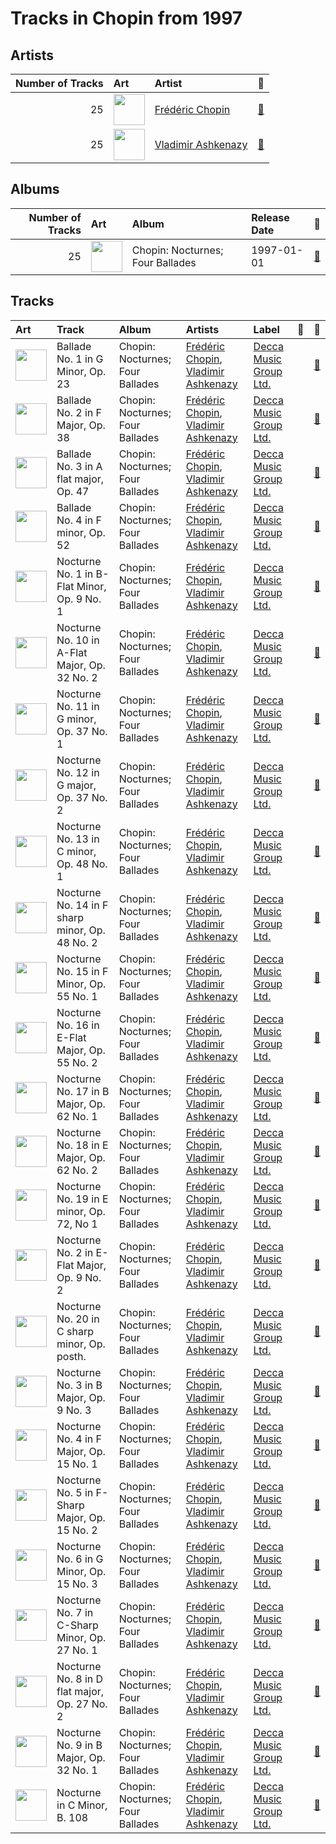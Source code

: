 # Tracks in Chopin from 1997

## Artists

|   Number of Tracks | Art                                                                                              | Artist                                                    | 🔗                                                           |
|-------------------:|:-------------------------------------------------------------------------------------------------|:----------------------------------------------------------|:------------------------------------------------------------|
|                 25 | <img src="https://i.scdn.co/image/ab6761610000e5ebe55372097569b7b56b439365" alt="" width="50" /> | [Frédéric Chopin](../../artists/fr_d_ric_chopin.md)       | [🔗](https://open.spotify.com/artist/7y97mc3bZRFXzT2szRM4L4) |
|                 25 | <img src="https://i.scdn.co/image/ab6761610000e5eba5a4a932f73faefc19b4e24f" alt="" width="50" /> | [Vladimir Ashkenazy](../../artists/vladimir_ashkenazy.md) | [🔗](https://open.spotify.com/artist/20iZXzMb8LoWXOeca32i82) |

## Albums

|   Number of Tracks | Art                                                                                              | Album                            | Release Date   | 🔗                                                          |
|-------------------:|:-------------------------------------------------------------------------------------------------|:---------------------------------|:---------------|:-----------------------------------------------------------|
|                 25 | <img src="https://i.scdn.co/image/ab67616d0000b2734215d2bfa2e73ae057165347" alt="" width="50" /> | Chopin: Nocturnes; Four Ballades | 1997-01-01     | [🔗](https://open.spotify.com/album/0lrM7kR5o7iqkajLKIlzRg) |

## Tracks

| Art                                                                                              | Track                                          | Album                            | Artists                                                                                                        | Label                                                            | 💚   | 🔗                                                          |
|:-------------------------------------------------------------------------------------------------|:-----------------------------------------------|:---------------------------------|:---------------------------------------------------------------------------------------------------------------|:-----------------------------------------------------------------|:----|:-----------------------------------------------------------|
| <img src="https://i.scdn.co/image/ab67616d0000b2734215d2bfa2e73ae057165347" alt="" width="50" /> | Ballade No. 1 in G Minor, Op. 23               | Chopin: Nocturnes; Four Ballades | [Frédéric Chopin](../../artists/fr_d_ric_chopin.md), [Vladimir Ashkenazy](../../artists/vladimir_ashkenazy.md) | [Decca Music Group Ltd.](../../labels/decca_music_group_ltd_.md) |     | [🔗](https://open.spotify.com/track/1r2DD0vabJ1pnNHIIizopr) |
| <img src="https://i.scdn.co/image/ab67616d0000b2734215d2bfa2e73ae057165347" alt="" width="50" /> | Ballade No. 2 in F Major, Op. 38               | Chopin: Nocturnes; Four Ballades | [Frédéric Chopin](../../artists/fr_d_ric_chopin.md), [Vladimir Ashkenazy](../../artists/vladimir_ashkenazy.md) | [Decca Music Group Ltd.](../../labels/decca_music_group_ltd_.md) |     | [🔗](https://open.spotify.com/track/0zmxqIjwAYlgcN8EewlGgB) |
| <img src="https://i.scdn.co/image/ab67616d0000b2734215d2bfa2e73ae057165347" alt="" width="50" /> | Ballade No. 3 in A flat major, Op. 47          | Chopin: Nocturnes; Four Ballades | [Frédéric Chopin](../../artists/fr_d_ric_chopin.md), [Vladimir Ashkenazy](../../artists/vladimir_ashkenazy.md) | [Decca Music Group Ltd.](../../labels/decca_music_group_ltd_.md) |     | [🔗](https://open.spotify.com/track/756fuQpfcXJQdTqy7MAvhy) |
| <img src="https://i.scdn.co/image/ab67616d0000b2734215d2bfa2e73ae057165347" alt="" width="50" /> | Ballade No. 4 in F minor, Op. 52               | Chopin: Nocturnes; Four Ballades | [Frédéric Chopin](../../artists/fr_d_ric_chopin.md), [Vladimir Ashkenazy](../../artists/vladimir_ashkenazy.md) | [Decca Music Group Ltd.](../../labels/decca_music_group_ltd_.md) |     | [🔗](https://open.spotify.com/track/6luoY7uOnbePEDaDOVwqoy) |
| <img src="https://i.scdn.co/image/ab67616d0000b2734215d2bfa2e73ae057165347" alt="" width="50" /> | Nocturne No. 1 in B-Flat Minor, Op. 9 No. 1    | Chopin: Nocturnes; Four Ballades | [Frédéric Chopin](../../artists/fr_d_ric_chopin.md), [Vladimir Ashkenazy](../../artists/vladimir_ashkenazy.md) | [Decca Music Group Ltd.](../../labels/decca_music_group_ltd_.md) |     | [🔗](https://open.spotify.com/track/08wPzTIkAGQ8GdCmVQxvIE) |
| <img src="https://i.scdn.co/image/ab67616d0000b2734215d2bfa2e73ae057165347" alt="" width="50" /> | Nocturne No. 10 in A-Flat Major, Op. 32 No. 2  | Chopin: Nocturnes; Four Ballades | [Frédéric Chopin](../../artists/fr_d_ric_chopin.md), [Vladimir Ashkenazy](../../artists/vladimir_ashkenazy.md) | [Decca Music Group Ltd.](../../labels/decca_music_group_ltd_.md) |     | [🔗](https://open.spotify.com/track/48yLOxQazsbzSdz3Rq8qev) |
| <img src="https://i.scdn.co/image/ab67616d0000b2734215d2bfa2e73ae057165347" alt="" width="50" /> | Nocturne No. 11 in G minor, Op. 37 No. 1       | Chopin: Nocturnes; Four Ballades | [Frédéric Chopin](../../artists/fr_d_ric_chopin.md), [Vladimir Ashkenazy](../../artists/vladimir_ashkenazy.md) | [Decca Music Group Ltd.](../../labels/decca_music_group_ltd_.md) |     | [🔗](https://open.spotify.com/track/55pyAtpmb5fH2pYCK1wxBH) |
| <img src="https://i.scdn.co/image/ab67616d0000b2734215d2bfa2e73ae057165347" alt="" width="50" /> | Nocturne No. 12 in G major, Op. 37 No. 2       | Chopin: Nocturnes; Four Ballades | [Frédéric Chopin](../../artists/fr_d_ric_chopin.md), [Vladimir Ashkenazy](../../artists/vladimir_ashkenazy.md) | [Decca Music Group Ltd.](../../labels/decca_music_group_ltd_.md) |     | [🔗](https://open.spotify.com/track/1ZT4T8ftv5PHgpNvpEzKHp) |
| <img src="https://i.scdn.co/image/ab67616d0000b2734215d2bfa2e73ae057165347" alt="" width="50" /> | Nocturne No. 13 in C minor, Op. 48 No. 1       | Chopin: Nocturnes; Four Ballades | [Frédéric Chopin](../../artists/fr_d_ric_chopin.md), [Vladimir Ashkenazy](../../artists/vladimir_ashkenazy.md) | [Decca Music Group Ltd.](../../labels/decca_music_group_ltd_.md) |     | [🔗](https://open.spotify.com/track/58u2dDw3sh2yW4ESZHEPPO) |
| <img src="https://i.scdn.co/image/ab67616d0000b2734215d2bfa2e73ae057165347" alt="" width="50" /> | Nocturne No. 14 in F sharp minor, Op. 48 No. 2 | Chopin: Nocturnes; Four Ballades | [Frédéric Chopin](../../artists/fr_d_ric_chopin.md), [Vladimir Ashkenazy](../../artists/vladimir_ashkenazy.md) | [Decca Music Group Ltd.](../../labels/decca_music_group_ltd_.md) |     | [🔗](https://open.spotify.com/track/21V4PYCwr3bPUQ3g2MRiVi) |
| <img src="https://i.scdn.co/image/ab67616d0000b2734215d2bfa2e73ae057165347" alt="" width="50" /> | Nocturne No. 15 in F Minor, Op. 55 No. 1       | Chopin: Nocturnes; Four Ballades | [Frédéric Chopin](../../artists/fr_d_ric_chopin.md), [Vladimir Ashkenazy](../../artists/vladimir_ashkenazy.md) | [Decca Music Group Ltd.](../../labels/decca_music_group_ltd_.md) |     | [🔗](https://open.spotify.com/track/1neavdmcTYipmJqCNlwhRo) |
| <img src="https://i.scdn.co/image/ab67616d0000b2734215d2bfa2e73ae057165347" alt="" width="50" /> | Nocturne No. 16 in E-Flat Major, Op. 55 No. 2  | Chopin: Nocturnes; Four Ballades | [Frédéric Chopin](../../artists/fr_d_ric_chopin.md), [Vladimir Ashkenazy](../../artists/vladimir_ashkenazy.md) | [Decca Music Group Ltd.](../../labels/decca_music_group_ltd_.md) |     | [🔗](https://open.spotify.com/track/2VxVfSgqjiUq0Lo6wdqfTT) |
| <img src="https://i.scdn.co/image/ab67616d0000b2734215d2bfa2e73ae057165347" alt="" width="50" /> | Nocturne No. 17 in B Major, Op. 62 No. 1       | Chopin: Nocturnes; Four Ballades | [Frédéric Chopin](../../artists/fr_d_ric_chopin.md), [Vladimir Ashkenazy](../../artists/vladimir_ashkenazy.md) | [Decca Music Group Ltd.](../../labels/decca_music_group_ltd_.md) |     | [🔗](https://open.spotify.com/track/5E97lO1DOegAaoXFo9Ydeb) |
| <img src="https://i.scdn.co/image/ab67616d0000b2734215d2bfa2e73ae057165347" alt="" width="50" /> | Nocturne No. 18 in E Major, Op. 62 No. 2       | Chopin: Nocturnes; Four Ballades | [Frédéric Chopin](../../artists/fr_d_ric_chopin.md), [Vladimir Ashkenazy](../../artists/vladimir_ashkenazy.md) | [Decca Music Group Ltd.](../../labels/decca_music_group_ltd_.md) |     | [🔗](https://open.spotify.com/track/6la3MMpUCkvxN2HgoQWvf3) |
| <img src="https://i.scdn.co/image/ab67616d0000b2734215d2bfa2e73ae057165347" alt="" width="50" /> | Nocturne No. 19 in E minor, Op. 72, No 1       | Chopin: Nocturnes; Four Ballades | [Frédéric Chopin](../../artists/fr_d_ric_chopin.md), [Vladimir Ashkenazy](../../artists/vladimir_ashkenazy.md) | [Decca Music Group Ltd.](../../labels/decca_music_group_ltd_.md) |     | [🔗](https://open.spotify.com/track/7h2K4Wo1fd8mQI35Xo6Pax) |
| <img src="https://i.scdn.co/image/ab67616d0000b2734215d2bfa2e73ae057165347" alt="" width="50" /> | Nocturne No. 2 in E-Flat Major, Op. 9 No. 2    | Chopin: Nocturnes; Four Ballades | [Frédéric Chopin](../../artists/fr_d_ric_chopin.md), [Vladimir Ashkenazy](../../artists/vladimir_ashkenazy.md) | [Decca Music Group Ltd.](../../labels/decca_music_group_ltd_.md) |     | [🔗](https://open.spotify.com/track/6Y6TlK3fa3P2lGvHAM5yLq) |
| <img src="https://i.scdn.co/image/ab67616d0000b2734215d2bfa2e73ae057165347" alt="" width="50" /> | Nocturne No. 20 in C sharp minor, Op. posth.   | Chopin: Nocturnes; Four Ballades | [Frédéric Chopin](../../artists/fr_d_ric_chopin.md), [Vladimir Ashkenazy](../../artists/vladimir_ashkenazy.md) | [Decca Music Group Ltd.](../../labels/decca_music_group_ltd_.md) |     | [🔗](https://open.spotify.com/track/70cbObAWIBqFMDdFQYBRuz) |
| <img src="https://i.scdn.co/image/ab67616d0000b2734215d2bfa2e73ae057165347" alt="" width="50" /> | Nocturne No. 3 in B Major, Op. 9 No. 3         | Chopin: Nocturnes; Four Ballades | [Frédéric Chopin](../../artists/fr_d_ric_chopin.md), [Vladimir Ashkenazy](../../artists/vladimir_ashkenazy.md) | [Decca Music Group Ltd.](../../labels/decca_music_group_ltd_.md) |     | [🔗](https://open.spotify.com/track/6hkWg7ZomgbZNI26ZuXl5E) |
| <img src="https://i.scdn.co/image/ab67616d0000b2734215d2bfa2e73ae057165347" alt="" width="50" /> | Nocturne No. 4 in F Major, Op. 15 No. 1        | Chopin: Nocturnes; Four Ballades | [Frédéric Chopin](../../artists/fr_d_ric_chopin.md), [Vladimir Ashkenazy](../../artists/vladimir_ashkenazy.md) | [Decca Music Group Ltd.](../../labels/decca_music_group_ltd_.md) |     | [🔗](https://open.spotify.com/track/72lRISk2ktnJAFCXqD8efJ) |
| <img src="https://i.scdn.co/image/ab67616d0000b2734215d2bfa2e73ae057165347" alt="" width="50" /> | Nocturne No. 5 in F-Sharp Major, Op. 15 No. 2  | Chopin: Nocturnes; Four Ballades | [Frédéric Chopin](../../artists/fr_d_ric_chopin.md), [Vladimir Ashkenazy](../../artists/vladimir_ashkenazy.md) | [Decca Music Group Ltd.](../../labels/decca_music_group_ltd_.md) |     | [🔗](https://open.spotify.com/track/3pMMV07c8cnoEq4cCPwZnV) |
| <img src="https://i.scdn.co/image/ab67616d0000b2734215d2bfa2e73ae057165347" alt="" width="50" /> | Nocturne No. 6 in G Minor, Op. 15 No. 3        | Chopin: Nocturnes; Four Ballades | [Frédéric Chopin](../../artists/fr_d_ric_chopin.md), [Vladimir Ashkenazy](../../artists/vladimir_ashkenazy.md) | [Decca Music Group Ltd.](../../labels/decca_music_group_ltd_.md) |     | [🔗](https://open.spotify.com/track/4oJ0kJqH0cxo6KA9aUu6O7) |
| <img src="https://i.scdn.co/image/ab67616d0000b2734215d2bfa2e73ae057165347" alt="" width="50" /> | Nocturne No. 7 in C-Sharp Minor, Op. 27 No. 1  | Chopin: Nocturnes; Four Ballades | [Frédéric Chopin](../../artists/fr_d_ric_chopin.md), [Vladimir Ashkenazy](../../artists/vladimir_ashkenazy.md) | [Decca Music Group Ltd.](../../labels/decca_music_group_ltd_.md) |     | [🔗](https://open.spotify.com/track/6TkDRZTjNLZZcrSQyjUSZZ) |
| <img src="https://i.scdn.co/image/ab67616d0000b2734215d2bfa2e73ae057165347" alt="" width="50" /> | Nocturne No. 8 in D flat major, Op. 27 No. 2   | Chopin: Nocturnes; Four Ballades | [Frédéric Chopin](../../artists/fr_d_ric_chopin.md), [Vladimir Ashkenazy](../../artists/vladimir_ashkenazy.md) | [Decca Music Group Ltd.](../../labels/decca_music_group_ltd_.md) |     | [🔗](https://open.spotify.com/track/4HJa04mR7oM1E1QfBQnJOe) |
| <img src="https://i.scdn.co/image/ab67616d0000b2734215d2bfa2e73ae057165347" alt="" width="50" /> | Nocturne No. 9 in B Major, Op. 32 No. 1        | Chopin: Nocturnes; Four Ballades | [Frédéric Chopin](../../artists/fr_d_ric_chopin.md), [Vladimir Ashkenazy](../../artists/vladimir_ashkenazy.md) | [Decca Music Group Ltd.](../../labels/decca_music_group_ltd_.md) |     | [🔗](https://open.spotify.com/track/08GWfq6GjYQ63lPKTrTMOb) |
| <img src="https://i.scdn.co/image/ab67616d0000b2734215d2bfa2e73ae057165347" alt="" width="50" /> | Nocturne in C Minor, B. 108                    | Chopin: Nocturnes; Four Ballades | [Frédéric Chopin](../../artists/fr_d_ric_chopin.md), [Vladimir Ashkenazy](../../artists/vladimir_ashkenazy.md) | [Decca Music Group Ltd.](../../labels/decca_music_group_ltd_.md) |     | [🔗](https://open.spotify.com/track/0Wy1PVVtoKXI259E43Hivl) |
